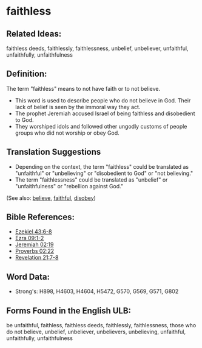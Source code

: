 # faithless

## Related Ideas:

faithless deeds, faithlessly, faithlessness, unbelief, unbeliever, unfaithful, unfaithfully, unfaithfulness

## Definition:

The term "faithless" means to not have faith or to not believe.

* This word is used to describe people who do not believe in God. Their lack of belief is seen by the immoral way they act.
* The prophet Jeremiah accused Israel of being faithless and disobedient to God.
* They worshiped idols and followed other ungodly customs of people groups who did not worship or obey God.

## Translation Suggestions

* Depending on the context, the term "faithless" could be translated as "unfaithful" or "unbelieving" or "disobedient to God" or "not believing."
* The term "faithlessness" could be translated as "unbelief" or "unfaithfulness" or "rebellion against God."

(See also: [believe](../kt/believe.md), [faithful](../kt/faithful.md), [disobey](../other/disobey.md))

## Bible References:

* [Ezekiel 43:6-8](rc://en/tn/help/ezk/43/06)
* [Ezra 09:1-2](rc://en/tn/help/ezr/09/01)
* [Jeremiah 02:19](rc://en/tn/help/jer/02/19)
* [Proverbs 02:22](rc://en/tn/help/pro/02/22)
* [Revelation 21:7-8](rc://en/tn/help/rev/21/07)

## Word Data:

* Strong's: H898, H4603, H4604, H5472, G570, G569, G571, G802

## Forms Found in the English ULB:

be unfaithful, faithless, faithless deeds, faithlessly, faithlessness, those who do not believe, unbelief, unbeliever, unbelievers, unbelieving, unfaithful, unfaithfully, unfaithfulness

